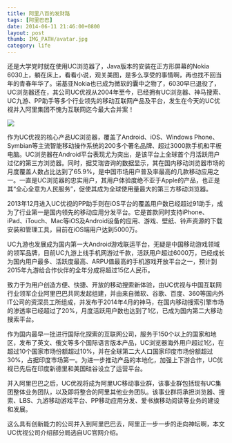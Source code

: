 ```yaml
---
title: 阿里八百的发财路
tags: [阿里巴巴]
date: 2014-06-11 21:46:00+0800
layout: post
thumb: IMG_PATH/avatar.jpg
category: life
---
```


还是大学党时就在使用UC浏览器了，Java版本的安装在正方形屏幕的Nokia 6030上，躺在床上，看看小说，观关美图，是多么享受的事情啊，再也找不回当年的青春年华了。诺基亚Nokia也已成为微软的囊中之物了，6030早已退役了，UC浏览器还在，其公司UC优视从2004年至今，已经拥有UC浏览器、神马搜索、UC九游、PP助手等多个行业领先的移动互联网产品及平台，发生在今天的UC优视并入阿里集团不愧为互联网迄今最大合并案！

![](https://ww4.sinaimg.cn/mw600/005PvELHgw1f4dijjn7p1j30gx0bf3ze.jpg)

作为UC优视的核心产品UC浏览器，覆盖了Android、iOS、Windows Phone、Symbian等主流智能移动操作系统的200多个著名品牌、超过3000款手机和平板电脑。UC浏览器在Android平台表现尤为突出，是该平台上全球首个月活跃用户过亿的第三方浏览器。同时，据艾瑞咨询的数据显示，其在国内移动浏览器市场的月度覆盖人数占比达到了65.9%，是中国市场用户普及率最高的几款移动应用之一。一直是UC浏览器的忠实用户，其用户体验度绝不亚于Apple的产品，也正是其“全心全意为人民服务”，促使其成为全球使用量最大的第三方移动浏览器。

2013年12月进入UC优视的PP助手则在iOS平台的覆盖用户数已经超过91助手，成为了行业第一是国内领先的移动应用分发平台。它是首款同时支持iPhone、iPad、iTouch、Mac等iOS及Android设备的应用、游戏、壁纸、铃声资源的下载安装和管理工具，目前在iOS端用户达到5000万。

UC九游也发展成为国内第一大Android游戏联运平台，无疑是中国移动游戏领域的领军品牌，目前UC九游上线手机网游过千款，活跃用户超过6000万，已经成长为国内用户最多、活跃度最高、ARPU值最高的手机游戏开放平台之一，预计到2015年九游给合作伙伴的全年分成将超过15亿人民币。

致力于为用户创造方便、快捷、开放的移动搜索新体验，由UC优视与中国互联网行业领军企业阿里巴巴共同发起组建，并由来自微软、谷歌、百度、360等国内外IT公司的资深员工所组成，并发布于2014年4月的神马，在国内移动搜索引擎市场的渗透率已经超过了20%，月度活跃用户数也达到了1亿，已成为国内第二大移动搜索平台。

作为国内最早一批进行国际化探索的互联网公司，服务于150个以上的国家和地区，发布了英文、俄文等多个国际语言版本产品，UC浏览器海外用户超过1亿，在超过10个国家市场份额超过10%，并在全球第二大人口国家印度市场份额超过30%，占据印度市场第一。为进一步推动产品的本地化，加强上下游合作，UC优视已先后在印度新德里和美国硅谷设立了运营平台。

并入阿里巴巴之后，UC优视将成为阿里UC移动事业群，该事业群包括现有UC集团整体业务团队，以及即将整合的阿里其他业务团队。该事业群将承担浏览器、搜索、LBS、九游移动游戏平台、PP移动应用分发、爱书旗移动阅读等业务的建设和发展。

这么具有创新能力的公司并入到阿里巴巴去，阿里正一步一步的走向神坛啊，本文UC优视公司介绍部分局选自UC官网介绍。
